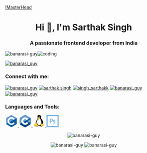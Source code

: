 [!MasterHead](https://w0.peakpx.com/wallpaper/891/845/HD-wallpaper-coding-programming-simple-code-conditional-programming-technology.jpg)
<h1 align="center">Hi 👋, I'm Sarthak Singh</h1>
<h3 align="center">A passionate frontend developer from India</h3>
<image align="right" alt = "coding" width = "400" src="https://media.tenor.com/CzdMW7wnLn8AAAAC/coding.gif">

<p align="left"> <img src="https://komarev.com/ghpvc/?username=banarasi-guy&label=Profile%20views&color=0e75b6&style=flat" alt="banarasi-guy" /> </p>

<p align="left"> <a href="https://twitter.com/banarasi_guy" target="blank"><img src="https://img.shields.io/twitter/follow/banarasi_guy?logo=twitter&style=for-the-badge" alt="banarasi_guy" /></a> </p>

<h3 align="left">Connect with me:</h3>
<p align="left">
<a href="https://twitter.com/banarasi_guy" target="blank"><img align="center" src="https://raw.githubusercontent.com/rahuldkjain/github-profile-readme-generator/master/src/images/icons/Social/twitter.svg" alt="banarasi_guy" height="30" width="40" /></a>
<a href="https://fb.com/sarthak singh" target="blank"><img align="center" src="https://raw.githubusercontent.com/rahuldkjain/github-profile-readme-generator/master/src/images/icons/Social/facebook.svg" alt="sarthak singh" height="30" width="40" /></a>
<a href="https://instagram.com/singh_sarthakk" target="blank"><img align="center" src="https://raw.githubusercontent.com/rahuldkjain/github-profile-readme-generator/master/src/images/icons/Social/instagram.svg" alt="singh_sarthakk" height="30" width="40" /></a>
<a href="https://codeforces.com/profile/banarasi_guy" target="blank"><img align="center" src="https://raw.githubusercontent.com/rahuldkjain/github-profile-readme-generator/master/src/images/icons/Social/codeforces.svg" alt="banarasi_guy" height="30" width="40" /></a>
<a href="https://www.leetcode.com/banarasi_guy" target="blank"><img align="center" src="https://raw.githubusercontent.com/rahuldkjain/github-profile-readme-generator/master/src/images/icons/Social/leet-code.svg" alt="banarasi_guy" height="30" width="40" /></a>
</p>

<h3 align="left">Languages and Tools:</h3>
<p align="left"> <a href="https://www.cprogramming.com/" target="_blank" rel="noreferrer"> <img src="https://raw.githubusercontent.com/devicons/devicon/master/icons/c/c-original.svg" alt="c" width="40" height="40"/> </a> <a href="https://www.w3schools.com/cpp/" target="_blank" rel="noreferrer"> <img src="https://raw.githubusercontent.com/devicons/devicon/master/icons/cplusplus/cplusplus-original.svg" alt="cplusplus" width="40" height="40"/> </a> <a href="https://www.linux.org/" target="_blank" rel="noreferrer"> <img src="https://raw.githubusercontent.com/devicons/devicon/master/icons/linux/linux-original.svg" alt="linux" width="40" height="40"/> </a> <a href="https://www.photoshop.com/en" target="_blank" rel="noreferrer"> <img src="https://raw.githubusercontent.com/devicons/devicon/master/icons/photoshop/photoshop-line.svg" alt="photoshop" width="40" height="40"/> </a> </p>

<p align="center">
  <img width="500px" src="https://github-readme-stats.vercel.app/api/top-langs?username=Gaming-addicted&show_icons=true&locale=en&layout=compact&theme=tokyonight" alt="banarasi-guy" />
</p> 

<p align="center">
  <img width="400px" src="https://github-readme-stats.vercel.app/api?username=Gaming-addicted&show_icons=true&locale=en&theme=tokyonight" alt="banarasi-guy"/>
  <img width="400px" src="https://github-readme-streak-stats.herokuapp.com/?user=Gaming-addicted&theme=tokyonight" alt="banarasi-guy" />
</p>

